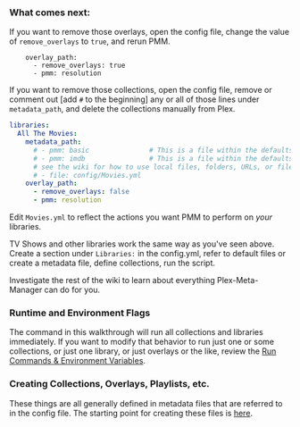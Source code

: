 ### What comes next:

If you want to remove those overlays, open the config file, change the value of `remove_overlays` to `true`, and rerun PMM.

```
    overlay_path:
      - remove_overlays: true
      - pmm: resolution
```

If you want to remove those collections, open the config file, remove or comment out [add `#` to the beginning] any or all of those lines under `metadata_path`, and delete the collections manually from Plex.

```yaml
libraries:
  All The Movies:
    metadata_path:
      # - pmm: basic               # This is a file within the defaults folder in the Repository
      # - pmm: imdb                # This is a file within the defaults folder in the Repository
      # see the wiki for how to use local files, folders, URLs, or files from git
      # - file: config/Movies.yml
    overlay_path:
      - remove_overlays: false
      - pmm: resolution
```

Edit `Movies.yml` to reflect the actions you want PMM to perform on *your* libraries.

TV Shows and other libraries work the same way as you've seen above.  Create a section under `Libraries:` in the config.yml, refer to default files or create a metadata file, define collections, run the script.

Investigate the rest of the wiki to learn about everything Plex-Meta-Manager can do for you.

### Runtime and Environment Flags

The command in this walkthrough will run all collections and libraries immediately.  If you want to modify that behavior to run just one or some collections, or just one library, or just overlays or the like, review the [Run Commands & Environment Variables](../../../essentials/environmental.md).

### Creating Collections, Overlays, Playlists, etc.

These things are all generally defined in metadata files that are referred to in the config file.  The starting point for creating these files is [here](../../../../metadata/metadata.md).
